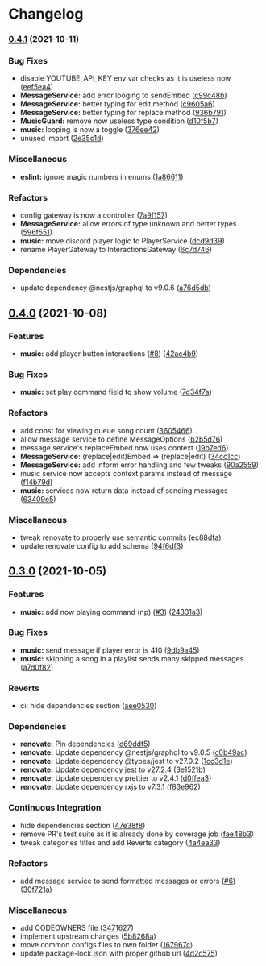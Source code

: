 # Changelog

### [0.4.1](https://www.github.com/Vhoyon/voyage/compare/v0.4.0...v0.4.1) (2021-10-11)


### Bug Fixes

* disable YOUTUBE_API_KEY env var checks as it is useless now ([eef5ea4](https://www.github.com/Vhoyon/voyage/commit/eef5ea47780d5845ad862033a3410d858a5eccf8))
* **MessageService:** add error looging to sendEmbed ([c99c48b](https://www.github.com/Vhoyon/voyage/commit/c99c48bab416c88b593985962a13a8e4c7df2041))
* **MessageService:** better typing for edit method ([c9605a6](https://www.github.com/Vhoyon/voyage/commit/c9605a6cc3568588e81c2b888df5ff7b0e535e4c))
* **MessageService:** better typing for replace method ([936b791](https://www.github.com/Vhoyon/voyage/commit/936b7919beaaffe2e0bbec5e2540ace40890703a))
* **MusicGuard:** remove now useless type condition ([d10f5b7](https://www.github.com/Vhoyon/voyage/commit/d10f5b71a69f8d5f52488f80f952a5f7f60e16b9))
* **music:** looping is now a toggle ([376ee42](https://www.github.com/Vhoyon/voyage/commit/376ee42b97681dd2e692120407811e4a3c6c3d65))
* unused import ([2e35c1d](https://www.github.com/Vhoyon/voyage/commit/2e35c1d0fe760f476e58ff1c96213a415ecfc8cb))


### Miscellaneous

* **eslint:** ignore magic numbers in enums ([1a86611](https://www.github.com/Vhoyon/voyage/commit/1a86611490b3be7c7e78341d4503d1e13bbfc5ad))


### Refactors

* config gateway is now a controller ([7a9f157](https://www.github.com/Vhoyon/voyage/commit/7a9f1577a283cb46cd7001470c517a50e7ead53e))
* **MessageService:** allow errors of type unknown and better types ([596f551](https://www.github.com/Vhoyon/voyage/commit/596f551e488e002488b61fc194e867bb7c79e5ab))
* **music:** move discord player logic to PlayerService ([dcd9d39](https://www.github.com/Vhoyon/voyage/commit/dcd9d39d89c3024ab8ed6421c44a7acb88f61dde))
* rename PlayerGateway to InteractionsGateway ([6c7d746](https://www.github.com/Vhoyon/voyage/commit/6c7d746fc811dffee89225ee9b16652c22ff0abf))


### Dependencies

* update dependency @nestjs/graphql to v9.0.6 ([a76d5db](https://www.github.com/Vhoyon/voyage/commit/a76d5db872495f343c59fac1255a29d019f78466))

## [0.4.0](https://www.github.com/Vhoyon/voyage/compare/v0.3.0...v0.4.0) (2021-10-08)


### Features

* **music:** add player button interactions ([#8](https://www.github.com/Vhoyon/voyage/issues/8)) ([42ac4b9](https://www.github.com/Vhoyon/voyage/commit/42ac4b9a07be30efbb3cac0a754ab425a7470dd7))


### Bug Fixes

* **music:** set play command field to show volume ([7d34f7a](https://www.github.com/Vhoyon/voyage/commit/7d34f7afcb165faa9ee185f38667a3655413a8da))


### Refactors

* add const for viewing queue song count ([3605466](https://www.github.com/Vhoyon/voyage/commit/36054665bc904617a70f4747fffe7f857af14c2b))
* allow message service to define MessageOptions ([b2b5d76](https://www.github.com/Vhoyon/voyage/commit/b2b5d761f8e278d0162d8c2bf78536e1f5986c27))
* message.service's replaceEmbed now uses context ([19b7ed6](https://www.github.com/Vhoyon/voyage/commit/19b7ed621f568a42c1c719a0cde784420c57fb5c))
* **MessageService:** (replace|edit)Embed => (replace|edit) ([34cc1cc](https://www.github.com/Vhoyon/voyage/commit/34cc1cccc9fb521be8bd4343aa0b35b13f3b91a6))
* **MessageService:** add inform error handling and few tweaks ([90a2559](https://www.github.com/Vhoyon/voyage/commit/90a25593e390f74f0039889ae18908c450316f3f))
* music service now accepts context params instead of message ([f14b79d](https://www.github.com/Vhoyon/voyage/commit/f14b79d3f3e3ea904b1e02fbb460fd169db697c9))
* **music:** services now return data instead of sending messages ([63409e5](https://www.github.com/Vhoyon/voyage/commit/63409e54871eabff9923b7b06e74aeceddb41bce))


### Miscellaneous

* tweak renovate to properly use semantic commits ([ec88dfa](https://www.github.com/Vhoyon/voyage/commit/ec88dfa3b60419e6c1c4ed7ef7820c675bfae73e))
* update renovate config to add schema ([94f6df3](https://www.github.com/Vhoyon/voyage/commit/94f6df3ecb1b1f29bbff28fcf6313eafb7f34170))

## [0.3.0](https://www.github.com/Vhoyon/voyage/compare/v0.2.2...v0.3.0) (2021-10-05)


### Features

* **music:** add now playing command (np) ([#3](https://www.github.com/Vhoyon/voyage/issues/3)) ([24331a3](https://www.github.com/Vhoyon/voyage/commit/24331a384767d50635af0624b9397f5fe785a19c))


### Bug Fixes

* **music:** send message if player error is 410 ([9db9a45](https://www.github.com/Vhoyon/voyage/commit/9db9a455f3557baaa6744b3109c3b098ef1813dc))
* **music:** skipping a song in a playlist sends many skipped messages ([a7d0f82](https://www.github.com/Vhoyon/voyage/commit/a7d0f82d11618297ef8d3c8a7602da36e2a3753b))


### Reverts

* ci: hide dependencies section ([aee0530](https://www.github.com/Vhoyon/voyage/commit/aee053032758c9a326ebe4b3405819b2a4548c98))


### Dependencies

* **renovate:** Pin dependencies ([d69ddf5](https://www.github.com/Vhoyon/voyage/commit/d69ddf532037a310c981e5a042635f8ce12c9c81))
* **renovate:** Update dependency @nestjs/graphql to v9.0.5 ([c0b49ac](https://www.github.com/Vhoyon/voyage/commit/c0b49ac9c9b309059b8e22a194b506e393e40520))
* **renovate:** Update dependency @types/jest to v27.0.2 ([1cc3d1e](https://www.github.com/Vhoyon/voyage/commit/1cc3d1edd35d9da0ca0beb349c0425b9c27fff9c))
* **renovate:** Update dependency jest to v27.2.4 ([3e1521b](https://www.github.com/Vhoyon/voyage/commit/3e1521bbf48c3898f17c284d93716a550cdb5a43))
* **renovate:** Update dependency prettier to v2.4.1 ([d0ffea3](https://www.github.com/Vhoyon/voyage/commit/d0ffea3d487338274bfc2edcef1d8e0586739606))
* **renovate:** Update dependency rxjs to v7.3.1 ([f83e962](https://www.github.com/Vhoyon/voyage/commit/f83e962daca874efc23021ef8f1e00b2fd3251cb))


### Continuous Integration

* hide dependencies section ([47e38f8](https://www.github.com/Vhoyon/voyage/commit/47e38f86d2c61b5ffb33f9db15ddaf85b7bfc745))
* remove PR's test suite as it is already done by coverage job ([fae48b3](https://www.github.com/Vhoyon/voyage/commit/fae48b3187e04f205e6ab242f23f1799bc019ad4))
* tweak categories titles and add Reverts category ([4a4ea33](https://www.github.com/Vhoyon/voyage/commit/4a4ea3361e955f086c7b0b9d3ed11c9c29092a36))


### Refactors

* add message service to send formatted messages or errors ([#6](https://www.github.com/Vhoyon/voyage/issues/6)) ([30f721a](https://www.github.com/Vhoyon/voyage/commit/30f721a2627201180543412429e7dcfe517c2a4f))


### Miscellaneous

* add CODEOWNERS file ([3471627](https://www.github.com/Vhoyon/voyage/commit/34716272eb8890633c30ca68c17951d08c6829dd))
* implement upstream changes ([5b8268a](https://www.github.com/Vhoyon/voyage/commit/5b8268a9f1e1ac4c7bd3fe48add9e2fed9b661f8))
* move common configs files to own folder ([167967c](https://www.github.com/Vhoyon/voyage/commit/167967c28f7e68f4011606817418ac6a43c2fbbf))
* update package-lock.json with proper github url ([4d2c575](https://www.github.com/Vhoyon/voyage/commit/4d2c575a52b67bd333192dee050e26816a58de32))
